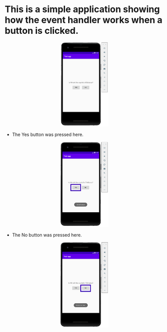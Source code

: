 # This is a simple application showing how the event handler works when a button is clicked.

<p align="center">
	<img src="https://github.com/Dasha1000/Android_basic_level/blob/master/Screenshot/design.PNG" width="30%"/>
</p>

* The Yes button was pressed here.
<p align="center">
	<img src="https://github.com/Dasha1000/Android_basic_level/blob/master/Screenshot/ClickYes.PNG" width="30%"/>
</p>

* The No button was pressed here.
<p align="center">
	<img src="https://github.com/Dasha1000/Android_basic_level/blob/master/Screenshot/ClickNo.PNG" width="30%"/>
</p>
